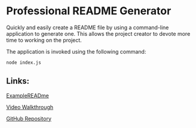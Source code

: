 # Professional README Generator

Quickly and easily create a README file by using a command-line application to generate one. This allows the project creator to devote more time to working on the project.

The application is invoked using the following command:

```bash
node index.js
```

## Links:

[ExampleREADme](ExampleREADme.md)

[Video Walkthrough](Test-screen-capture.mp4)

[GitHub Repository](https://github.com/joshmoran501/READMEgenerator)